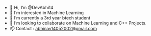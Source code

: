 - 👋 Hi, I’m @DevAbhi14
- 👀 I’m interested in Machine Learning
- 🌱 I’m currently a 3rd year btech student
- 💞️ I’m looking to collaborate on Machine Learning and C++ Projects.
- 📫 Contact : abhinav14052002@gmail.com

<!---
DevAbhi14/DevAbhi14 is a ✨ special ✨ repository because its `README.md` (this file) appears on your GitHub profile.
You can click the Preview link to take a look at your changes.
--->

